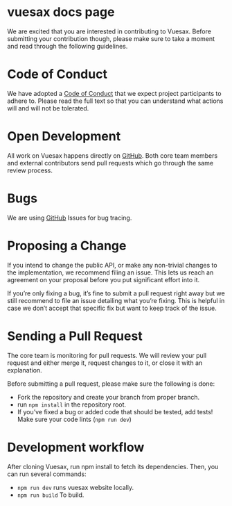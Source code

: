 
# vuesax docs page

We are excited that you are interested in contributing to Vuesax. Before submitting your contribution though, please make sure to take a moment and read through the following guidelines.

# Code of Conduct

We have adopted a [Code of Conduct](https://github.com/lusaxweb/vuesax/blob/master/CODE_OF_CONDUCT.md) that we expect project participants to adhere to. Please read the full text so that you can understand what actions will and will not be tolerated.

# Open Development
All work on Vuesax happens directly on [GitHub](https://github.com/lusaxweb/vuesax/issues). Both core team members and external contributors send pull requests which go through the same review process.

# Bugs
We are using [GitHub](https://github.com/lusaxweb/vuesax/issues) Issues for bug tracing.

# Proposing a Change

If you intend to change the public API, or make any non-trivial changes to the implementation, we recommend filing an issue. This lets us reach an agreement on your proposal before you put significant effort into it. 

If you’re only fixing a bug, it’s fine to submit a pull request right away but we still recommend to file an issue detailing what you’re fixing. This is helpful in case we don’t accept that specific fix but want to keep track of the issue.

# Sending a Pull Request

The core team is monitoring for pull requests. We will review your pull request and either merge it, request changes to it, or close it with an explanation. 

Before submitting a pull request, please make sure the following is done: 

- Fork the repository and create your branch from proper branch. 
- run `npm install` in the repository root. 
- If you’ve fixed a bug or added code that should be tested, add tests! Make sure your code lints (`npm run dev`)

# Development workflow

After cloning Vuesax, run npm install to fetch its dependencies. Then, you can run several commands: 

- `npm run dev` runs vuesax website locally. 
- `npm run build` To build.
